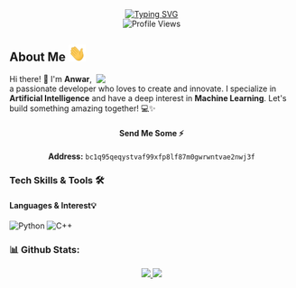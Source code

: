 <div align="center">
  <a href="https://git.io/typing-svg"><img src="https://readme-typing-svg.herokuapp.com?font=Rock+Salt&size=40&duration=4000&pause=1000&color=F39C12&center=true&vCenter=true&width=700&height=70&lines=Thanks+God%2C+I'm+An+Engineer;Are+You+Ready+Captain%3F" alt="Typing SVG" /></a>
</div>
<div align="center">
  <img src="https://komarev.com/ghpvc/?username=mkasplanwar&style=for-the-badge&color=F39C12" alt="Profile Views"/>
</div>

<div align="left">
  <h2>About Me <img src="https://raw.githubusercontent.com/ABSphreak/ABSphreak/master/gifs/Hi.gif" width="30px"></h2>
  <img align='right' src='http://cutecafe.art/wp-content/uploads/2024/08/0-A-chan.gif' width='350px'>
  <p>
    Hi there! 👋 I'm <strong>Anwar</strong>, a passionate developer who loves to create and innovate.  
    I specialize in <strong>Artificial Intelligence</strong> and have a deep interest in <strong>Machine Learning</strong>.  
    Let's build something amazing together! 💻✨
  </p>
  <div align="center">
  <h4>Send Me Some ⚡</h4>
  <p>
    <strong>Address:</strong> <code>bc1q95qeqystvaf99xfp8lf87m0gwrwntvae2nwj3f</code>
  </p>
</div>

### Tech Skills & Tools 🛠️
<div align="left">
  <!-- Programming Languages -->
  <h4>Languages & Interest💡</h4>
  <img src="https://img.shields.io/badge/-Python-3776AB?style=for-the-badge&logo=python&logoColor=white" alt="Python" />
  <img src="https://img.shields.io/badge/-C++-00599C?style=for-the-badge&logo=cplusplus&logoColor=white" alt="C++" />
  
  

### 📊 Github Stats:
<p align="center">
<a href="https://github.com/mkasplanwar">
  <img height="180em" src="https://github-readme-stats-eight-theta.vercel.app/api?username=mkasplanwar&show_icons=true&theme=graywhite&include_all_commits=true&count_private=true"/>
  <img height="180em" src="https://github-readme-stats-eight-theta.vercel.app/api/top-langs/?username=mkasplanwar&layout=compact&langs_count=8&theme=graywhite"/>
</a>
</p>

<!--
## 📊 GitHub Stats & Streak
<div align="center">
<img src="https://github-readme-streak-stats.herokuapp.com/?user=mkasplanwar&theme=tokyonight" alt="GitHub Streak" />
<img src="https://github-readme-stats.vercel.app/api/top-langs/?username=mkasplanwar&layout=compact&theme=tokyonight">
</div>
<div align="center">
  <img src="https://github-profile-trophy.vercel.app/?username=mkasplanwar&theme=radical">
</div>
-->
